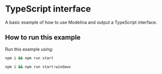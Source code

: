 # TypeScript interface

A basic example of how to use Modelina and output a TypeScript interface.

## How to run this example
Run this example using:

```sh
npm i && npm run start
```
```sh
npm i && npm run start:windows
```